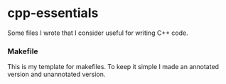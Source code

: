 # cpp-essentials
Some files I wrote that I consider useful for writing C++ code.

### Makefile
This is my template for makefiles. To keep it simple I made an annotated version and unannotated version.
